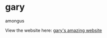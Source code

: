 # gary
amongus

View the website here: [gary's amazing website](https://garys-amazing-website.netlify.app)
